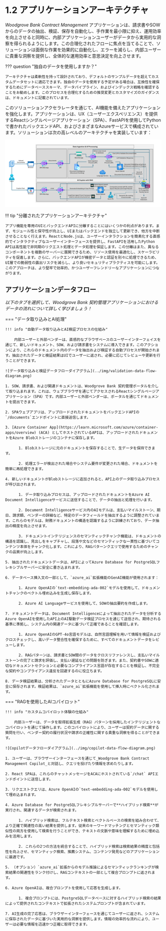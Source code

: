 # 1.2 アプリケーションアーキテクチャ

_Woodgrove Bank Contract Management_ アプリケーションは、請求書やSOWからのデータの抽出、検証、保存を自動化し、手作業を最小限に抑え、運用効率を向上させると同時に、内部アプリケーションユーザーがデータから実用的な洞察を得られるようにします。この合理化されたフローに焦点を当てることで、ソリューションは面倒な作業を効果的に自動化し、エラーを減らし、内部ユーザーに貴重な洞察を提供し、全体的な運用効率と意思決定を向上させます。

??? question "独自のデータを使用しますか？"

    アーキテクチャは柔軟性を持って設計されており、デフォルトのサンプルデータを超えてカスタムデータセットに適応できます。独自のデータを使用する予定がある場合は、互換性を確保するためにデータベーススキーマ、データパイプライン、およびインデックス戦略を確認することをお勧めします。このプロセスを合理化するための推奨変更とカスタマイズのガイダンスは、ドキュメントに記載されています。

このソリューションアクセラレータを通じて、AI機能を備えたアプリケーションを強化します。アプリケーションは、UX（ユーザーエクスペリエンス）を提供するReactシングルページアプリケーション（SPA）、FastAPIを使用してPythonで書かれたバックエンドAPI、およびさまざまなAzureサービスで構成されています。ソリューションは次の高レベルのアーキテクチャを実装しています：

![ソリューションの高レベルアーキテクチャ図](../img/solution-architecture-diagram.png)

!!! tip "分離されたアプリケーションアーキテクチャ"

    アプリ機能を専用のUIとバックエンドAPIに分離することにはいくつかの利点があります。まず、モジュール性と保守性が向上し、UIまたはバックエンドを独立して更新でき、他方を中断させることなく行えます。ReactとNode.jsは、ユーザーインタラクションを簡素化する直感的でインタラクティブなユーザーインターフェースを提供し、FastAPIを活用したPython APIは高性能で非同期のリクエスト処理とデータ処理を保証します。この分離はまた、異なるコンポーネントを複数のサーバーに展開できるため、リソース使用を最適化し、スケーラビリティを促進します。さらに、バックエンドAPIが機密データと認証を別々に処理できるため、UI層での脆弱性の露出リスクを減らし、より良いセキュリティプラクティスを可能にします。このアプローチは、より堅牢で効率的、かつユーザーフレンドリーなアプリケーションにつながります。

## アプリケーションデータフロー

_以下のタブを選択して、Woodgrove Bank 契約管理アプリケーションにおけるデータの流れについて詳しく学びましょう！_

=== "データ取り込みとAI処理"

    !!! info "自動データ取り込みとAI検証プロセスの仕組み"

        内部ユーザーと外部ベンダーは、直感的なブラウザベースのユーザーインターフェイスを通じて、新しいドキュメント、SOW、および請求書をシステムに導入できます。このアクションにより、これらのドキュメント内のデータを抽出および検証する自動プロセスが開始されます。抽出されたデータと検証結果はUIでユーザーに返され、必要に応じてレビューや更新を行うことができます。

    ![データ取り込みと検証データフローダイアグラム](../img/validation-data-flow-diagram.png)

    1. SOW、請求書、および関連ドキュメントは、Woodgrove Bank 契約管理ポータルを介して取り込まれます。これは、ウェブブラウザを通じてアクセスされるReactシングルページアプリケーション（SPA）です。内部ユーザーと外部ベンダーは、ポータルを通じてドキュメントを提出できます。

    2. SPAウェブアプリは、アップロードされたドキュメントをバックエンドAPIの`/documents`エンドポイントに直接送信します。

    3. [Azure Container App](https://learn.microsoft.com/azure/container-apps/overview) (ACA) としてホストされているAPIは、アップロードされたドキュメントをAzure Blobストレージのコンテナに保存します。

          1. Blobストレージに元のドキュメントを保存することで、生データを保持できます。

          2. 処理エラーが検出された場合やシステム要件が変更された場合、ドキュメントを簡単に再処理できます。

    4. 新しいドキュメントがBlobストレージに追加されると、API上のデータ取り込みプロセスが呼び出されます。

          1. データ取り込みプロセスは、アップロードされたドキュメントをAzure AI Document Intelligenceサービスに送信することで、データの抽出と処理を行います。

          2. Document Intelligenceサービス内のAIモデルは、支払いマイルストーン、期日、請求額、ベンダーの詳細など、特定のデータフィールドを抽出するように調整されています。これらのモデルは、財務ドキュメントの構造を認識するように訓練されており、データ抽出の精度を向上させます。

          3. ドキュメントインテリジェンスのセマンティックチャンク機能は、ドキュメントの構造を認識し、見出しをキャプチャし、段落や文などのセマンティックな一貫性に基づいてコンテンツ本体をチャンク化します。これにより、RAGパターンクエリで使用するためのチャンクの品質が向上します。

    5. 抽出されたドキュメントデータは、APIによってAzure Database for PostgreSQLフレキシブルサーバーに安全に書き込まれます。

    6. データベース挿入文の一部として、`azure_ai`拡張機能のGenAI機能が使用されます：

          1. Azure OpenAIの`text-embedding-ada-002`モデルを使用して、ドキュメントチャンクのベクトル埋め込みを生成し保存します。

          2. Azure AI Languageサービスを使用して、SOWの抽出要約を作成します。

    7. ドキュメントデータは、Document Intelligenceによって抽出されたデータを分析するAzure OpenAIを使用したAPI上のAI駆動データ検証プロセスを通じて送信され、期待される基準に準拠し、システム内の関連データに基づいて正確であることを確認します。

          1. Azure OpenAIのGPT-4o言語モデルは、自然言語理解を用いて情報を検証およびクロスチェックし、高いデータ整合性を確保するために、すべてのドキュメントデータをレビューします。

          2. RAGパターンは、請求書とSOW間のデータをクロスリファレンスし、支払いマイルストーンの完了と請求を評価し、支払い遅延などの問題を防ぎます。また、契約書やSOWに適切なドキュメントセクションと必要なコンプライアンス言語が存在することを検証し、不完全な契約やコンプライアンス違反を回避するのに役立ちます。

    8. データ検証結果は、分析されたデータとともにAzure Database for PostgreSQLに安全に保存されます。検証結果は、`azure_ai`拡張機能を使用して挿入時にベクトル化されます。

=== "RAGを使用したAIコパイロット"

    !!! info "カスタムコパイロット体験の仕組み"

        内部ユーザーは、データを取得拡張生成（RAG）パターンを採用したインテリジェントなコパイロットを通じて操作します。このコパイロットにより、ユーザーは契約データに関する質問を行い、ベンダー契約の履行状況や請求の正確性に関する貴重な洞察を得ることができます。

    ![Copilotデータフローダイアグラム](../img/copilot-data-flow-diagram.png)

    1. ユーザーは、ブラウザーインターフェースを通じて_Woodgrove Bank Contract Management Copilot_と対話し、クエリを投げたり情報を求めたりします。

    2. React SPAは、これらのチャットメッセージをACAにホストされている`/chat` APIエンドポイントに送信します。

    3. リクエストクエリは、Azure OpenAIの`text-embedding-ada-002`モデルを使用して埋め込まれます。

    4. Azure Database for PostgreSQLフレキシブルサーバーで**ハイブリッド検索**が実行され、関連するデータが検索されます。

          1. ハイブリッド検索は、フルテキスト検索とベクトルベースの検索を組み合わせて、より正確で関連性の高い結果を提供します。従来のキーワードマッチングとセマンティック類似性の両方を使用して検索を行うことができ、テキストの文脈や意味を理解するために埋め込みを活用します。

          2. これらの2つの方法を統合することで、ハイブリッド検索は検索結果の精度と包括性を向上させ、セマンティック検索、推薦システム、コンテンツ発見などのアプリケーションに最適です。

    5. （オプション）`azure_ai`拡張からのモデル推論によるセマンティックランキングが検索結果の関連性をランク付けし、RAGコンテキストの一部として複合プロンプトに返されます。

    6. Azure OpenAIは、複合プロンプトを使用して応答を生成します。

          1. 複合プロンプトには、PostgreSQLデータベースに対するハイブリッド検索の結果によって提供されたコンテキストで拡張されたシステムプロンプトが含まれています。

    7. AI生成の完了応答は、ブラウザーインターフェースを通じてユーザーに返され、システムに保存されたデータに基づいた実用的な洞察を提供します。情報の効率的な流れにより、ユーザーは必要な情報を迅速かつ正確に取得できます。

